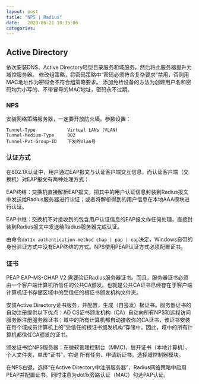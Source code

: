 ```yaml
---
layout: post
title: "NPS | Radius" 
date:   2020-06-21 10:35:06
categories: 
---
```


<!-- more -->

## Active Directory

依次安装DNS、Active Directory轻型目录服务和域服务，然后将此服务器提升为域控服务器。
修改组策略，将密码策略中“密码必须符合复杂要求”禁用，否则用MAC地址作为密码会不符合组策略要求。
添加免检设备的方法为创建用户名和密码均为小写的、不带冒号的MAC地址，密码永不过期。

### NPS

安装网络策略服务器，一定要开放防火墙。参数设置：
```
Tunnel-Type            Virtual LANs (VLAN)
Tunnel-Medium-Type     802
Tunnel-Pvt-Group-ID    下发的Vlan号

```

### 认证方式

在802.1X认证中，用户通过EAP报文与认证客户端交互信息，而认证客户端（交换机）对EAP报文有两种处理方式：

EAP终结：交换机直接解析EAP报文，把其中的用户认证信息封装到Radius报文中发送给Radius服务器进行认证；或者将解析得到的用户信息在本地AAA模块进行认证。

EAP中继：交换机不对接收到的包含用户认证信息的EAP报文作任何处理，直接封装到Radius报文中发送给Radius服务器完成认证。

由命令`dot1x authentication-method chap | pap | eap`决定，Windows自带的身份验证方式中没有EAP终结的方式。NPS使用PEAP认证方式必须配置证书。

### 证书

PEAP EAP-MS-CHAP V2 需要验证Radius服务器证书。而且，服务器证书必须由一个客户端计算机所信任的公共CA颁发。也就是公共CA证书已经存在于客户端计算机证书存储区域中的受信任的根证书颁发机构文件夹。

安装Active Directory证书服务，并配置，生成（自签发）根证书。服务器证书的自动注册提供以下优点：AD CS证书颁发机构（CA）自动向所有NPS和远程访问服务器注册服务器证书；域中的所有计算机都自动接收你的CA证书，该证书安装在每个域成员计算机上的“受信任的根证书颁发机构”存储中。因此，域中的所有计算机都信任CA颁发的证书。

颁发证书给NPS服务器：在微软管理控制台（MMC)，展开证书（本地计算机）、个人文件夹，单击“证书”，右键 所有任务、申请新证书。选择域控制器模块。

在NPS右键，选择“在Active Directory中注册服务器”，Radius网络策略中启用PEAP并配置证书。同时注意为dot1x旁路认证（MAC）勾选PAP认证。
